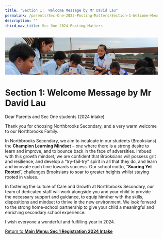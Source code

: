 ```yaml
---
title: "Section 1:  Welcome Message by Mr David Lau"
permalink: /parents/Sec-One-2023-Posting-Matters/Section-1-Welcome-Message-by-Mr-David-Lau/
description: ""
third_nav_title: Sec One 2024 Posting Matters
---
```

![](/images/Parentsbanner.jpg)

Section 1: Welcome Message by Mr David Lau
==========================================

Dear Parents and Sec One students (2024 intake)

  

Thank you for choosing Northbrooks Secondary, and a very warm welcome to our Northbrooks Family.

  

In Northbrooks Secondary, we aim to inculcate in our students (Brooksians) the&nbsp;<b>Champion Learning Mindset</b>&nbsp;– one where there is a strong desire to learn and improve, and to bounce back in the face of adversities. Imbued with this growth mindset, we are confident that Brooksians will possess grit and resilience, and develop a “try-fail-try” spirit in all that they do, and learn and innovate each time towards success. Our school motto, "<b>Soaring Yet Rooted</b>”, challenges Brooksians to soar to greater heights whilst staying rooted in values.

  

In fostering the culture of Care and Growth at Northbrooks Secondary, our team of dedicated staff will work alongside you and your child to provide the necessary support and guidance, to equip him/her with the skills, dispositions and mindset to thrive in the new environment. We look forward to the strong home-school partnership to give your child a meaningful and enriching secondary school experience.

  

I wish everyone a wonderful and fulfilling year in 2024.




[Return to <b>Main Menu: Sec 1 Registration 2024 Intake</b>](/parents/sec-one-2024-Posting-Matters/sec-one-2024-posting-matters/)